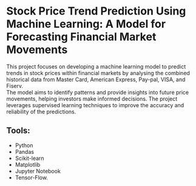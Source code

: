 # Stock Price Trend Prediction Using Machine Learning: A Model for Forecasting Financial Market Movements
This project focuses on developing a machine learning model to predict trends in stock prices within financial markets by analysing the combined historical data from Master Card, American Express, Pay-pal, VISA, and Fiserv.  
The model aims to identify patterns and provide insights into future price movements, helping investors make informed decisions. The project leverages supervised learning techniques to improve the accuracy and reliability of the predictions.
  
## Tools:  
- Python  
- Pandas  
- Scikit-learn  
- Matplotlib  
- Jupyter Notebook  
- Tensor-Flow.
